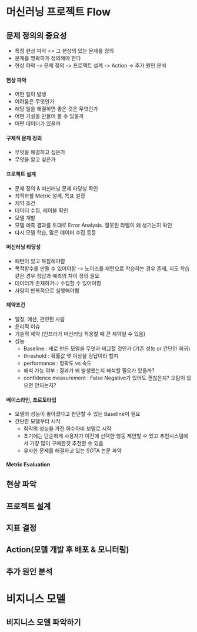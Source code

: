 # 머신러닝 프로젝트 Flow

## 문제 정의의 중요성
* 특정 현상 파악 => 그 현상의 있는 문제를 정의
* 문제를 명확하게 정의해야 한다
* 현상 파악 -> 문제 정의 -> 프로젝트 설계 -> Action -> 추가 원인 분석

#### 현상 파악
* 어떤 일이 발생
* 어려움은 무엇인가
* 해당 일을 해결하면 좋은 것은 무엇인가
* 어떤 가설을 만들어 볼 수 있을까
* 어떤 데이터가 있을까

#### 구체적 문제 정의
* 무엇을 해결하고 싶은가
* 무엇을 알고 싶은가

#### 프로젝트 설계
* 문제 정의 & 머신러닝 문제 타당성 확인
* 최적화할 Metric 설계, 목표 설정
* 제약 조건
* 데이터 수집, 레이블 확인
* 모델 개발
* 모델 예측 결과를 토대로 Error Analysis. 잘못된 라벨이 왜 생기는지 확인
* 다시 모델 학습, 많은 데이터 수집 등등

#### 머신러닝 타당성
* 패턴이 있고 복잡해야함
* 목적함수를 만들 수 있어야함 -> 노이즈를 패턴으로 학습하는 경우 존재, 지도 학습같은 경우 정답과 예측의 차이 정의 필요
* 데이터가 존재하거나 수집할 수 있어야함
* 사람이 반복적으로 실행해야함

#### 제약조건
* 일정, 예산, 관련된 사람
* 윤리적 이슈
* 기술적 제약 (인프라가 머신러닝 적용할 때 큰 제약일 수 있음)
* 성능 
  - Baseline : 새로 만든 모델을 무엇과 비교할 것인가 (기존 성능 or 간단한 회귀)
  - threshold : 확률값 몇 이상을 정답이라 할지
  - performance : 정확도 vs 속도
  - 해석 가능 여부 : 결과가 왜 발생했는지 해석할 필요가 있을까?
  - confidence measurement : False Negative가 있어도 괜찮은지? 오탐이 있으면 안되는지?

#### 베이스라인, 프로토타입
* 모델의 성능이 좋아졌다고 판단할 수 있는 Baseline이 필요
* 간단한 모델부터 시작
    - 최악의 성능을 가진 허수아비 보델로 시작
    - 초기에는 단순하게 사용자가 이전에 선택한 행동 제안할 수 있고 추천시스템에서 가장 많이 구매한것 추천할 수 있음
    - 유사한 문제를 해결하고 있는 SOTA 논문 파악

#### Metric Evaluation



## 현상 파악

## 프로젝트 설계

## 지표 결정

## Action(모델 개발 후 배포 & 모니터링)

## 추가 원인 분석



# 비지니스 모델

## 비지니스 모델 파악하기

